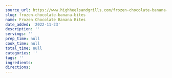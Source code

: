 ```yaml
---
source_url: https://www.highheelsandgrills.com/frozen-chocolate-banana-bites/
slug: frozen-chocolate-banana-bites
name: Frozen Chocolate Banana Bites
date_added: '2022-11-23'
description: ''
servings: ''
prep_time: null
cook_time: null
total_time: null
categories: ''
tags: ''
ingredients:
directions:
---
```

